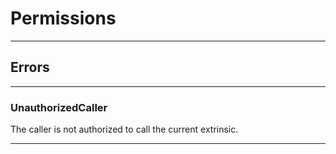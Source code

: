 
# Permissions

---------
## Errors

---------
### UnauthorizedCaller
The caller is not authorized to call the current extrinsic.

---------